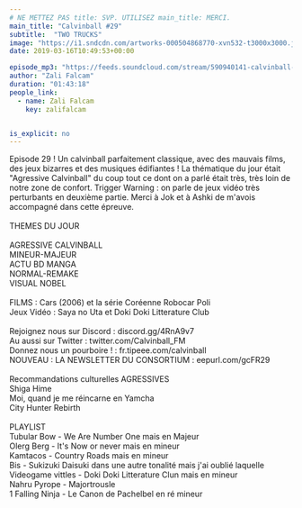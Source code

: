 ```yaml
---
# NE METTEZ PAS title: SVP. UTILISEZ main_title: MERCI.
main_title: "Calvinball #29"
subtitle:  "TWO TRUCKS"
image: "https://i1.sndcdn.com/artworks-000504868770-xvn532-t3000x3000.jpg"
date: 2019-03-16T10:49:53+00:00

episode_mp3: "https://feeds.soundcloud.com/stream/590940141-calvinball-radio-calvinball-29-two-trucks.mp3"
author: "Zali Falcam"
duration: "01:43:18"
people_link: 
  - name: Zali Falcam
    key: zalifalcam


is_explicit: no
---
```


<PodcastHeader/>

<!-- ECRIRE LA DESCRIPTION DE L'EPISODE SOUS CETTE LIGNE -->
Episode 29 ! Un calvinball parfaitement classique, avec des mauvais films, des jeux bizarres et des musiques édifiantes ! La thématique du jour était "Agressive Calvinball" du coup tout ce dont on a parlé était très, très loin de notre zone de confort. Trigger Warning : on parle de jeux vidéo très perturbants en deuxième partie. Merci à Jok et à Ashki de m'avois accompagné dans cette épreuve.<br><br>THEMES DU JOUR<br><br>AGRESSIVE CALVINBALL<br>MINEUR-MAJEUR<br>ACTU BD MANGA<br>NORMAL-REMAKE<br>VISUAL NOBEL<br><br>FILMS : Cars (2006) et la série Coréenne Robocar Poli<br>Jeux Vidéo : Saya no Uta et Doki Doki Litterature Club<br><br>Rejoignez nous sur Discord : discord.gg/4RnA9v7<br>Au aussi sur Twitter : twitter.com/Calvinball_FM<br>Donnez nous un pourboire ! : fr.tipeee.com/calvinball<br>NOUVEAU : LA NEWSLETTER DU CONSORTIUM : eepurl.com/gcFR29<br><br>Recommandations culturelles AGRESSIVES<br>Shiga Hime<br>Moi, quand je me réincarne en Yamcha<br>City Hunter Rebirth<br><br>PLAYLIST<br>Tubular Bow - We Are Number One mais en Majeur<br>Olerg Berg - It's Now or never mais en mineur<br>Kamtacos - Country Roads mais en mineur<br>Bis - Sukizuki Daisuki dans une autre tonalité mais j'ai oublié laquelle<br>Videogame vittles - Doki Doki Litterature Clun mais en mineur<br>Nahru Pyrope - Majortrousle<br>1 Falling Ninja - Le Canon de Pachelbel en ré mineur

